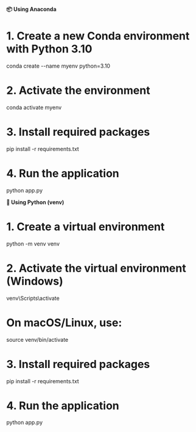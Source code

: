 **📦 Using Anaconda**

# 1. Create a new Conda environment with Python 3.10
conda create --name myenv python=3.10

# 2. Activate the environment
conda activate myenv

# 3. Install required packages
pip install -r requirements.txt

# 4. Run the application
python app.py



**🐍 Using Python (venv)**

# 1. Create a virtual environment
python -m venv venv

# 2. Activate the virtual environment (Windows)
venv\Scripts\activate

#    On macOS/Linux, use:
source venv/bin/activate

# 3. Install required packages
pip install -r requirements.txt

# 4. Run the application
python app.py

